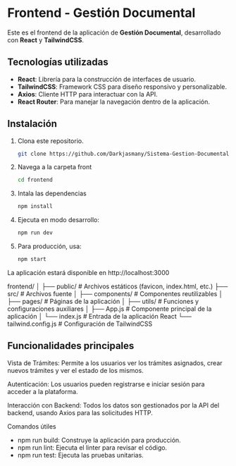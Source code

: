 # Frontend - Gestión Documental

Este es el frontend de la aplicación de **Gestión Documental**, desarrollado con **React** y **TailwindCSS**.

## Tecnologías utilizadas

- **React**: Librería para la construcción de interfaces de usuario.
- **TailwindCSS**: Framework CSS para diseño responsivo y personalizable.
- **Axios**: Cliente HTTP para interactuar con la API.
- **React Router**: Para manejar la navegación dentro de la aplicación.

## Instalación

1. Clona este repositorio.
   ```bash
   git clone https://github.com/Darkjasmany/Sistema-Gestion-Documental-DMS.git

2. Navega a la carpeta front
   ```bash
   cd frontend
3. Intala las dependencias
   ```bash
   npm install
4. Ejecuta en modo desarrollo:
   ```bash
   npm run dev
5. Para producción, usa:
   ```bash
   npm start

La aplicación estará disponible en http://localhost:3000

frontend/
│
├── public/           # Archivos estáticos (favicon, index.html, etc.)
├── src/              # Archivos fuente
│   ├── components/   # Componentes reutilizables
│   ├── pages/        # Páginas de la aplicación
│   ├── utils/        # Funciones y configuraciones auxiliares
│   ├── App.js        # Componente principal de la aplicación
│   └── index.js      # Entrada de la aplicación React
└── tailwind.config.js # Configuración de TailwindCSS

## Funcionalidades principales

Vista de Trámites: Permite a los usuarios ver los trámites asignados, crear nuevos trámites y ver el estado de los mismos.

Autenticación: Los usuarios pueden registrarse e iniciar sesión para acceder a la plataforma.

Interacción con Backend: Todos los datos son gestionados por la API del backend, usando Axios para las solicitudes HTTP.

Comandos útiles

- npm run build: Construye la aplicación para producción.
- npm run lint: Ejecuta el linter para revisar el código.
- npm run test: Ejecuta las pruebas unitarias.